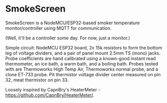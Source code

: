 # SmokeScreen
SmokeScreen is a NodeMCU/ESP32-based smoker temperature monitor/controller using MQTT for communication.

(Well, it'll be a controller some day.  For now, just a monitor.)

Simple circuit: NodeMCU ESP32 board, 2x 15k resistors to form the bottom leg of voltage dividers, and a pair of panel mount 2.5mm TS (mono) jacks.  Probe coefficients are hand calibrated using a known-good instant read thermometer, an ice bath, a warm bath, and a boiling bath.  Probes tested with are Thermoworks High Temp Air, Thermoworks normal probe, and a clone ET-733 probe.  Pit thermistor voltage divider center measured on pin 32, meat thermistor on pin 33.

Loosely inspired by CapnBry's HeaterMeter - https://github.com/CapnBry/HeaterMeter/.
